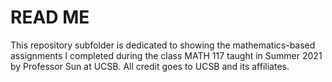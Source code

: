 # READ ME
This repository subfolder is dedicated to showing the mathematics-based assignments I completed during the class MATH 117 taught in Summer 2021 by Professor Sun at UCSB. All credit goes to UCSB and its affiliates.
